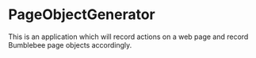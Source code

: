 PageObjectGenerator
===================

This is an application which will record actions on a web page and record Bumblebee page objects accordingly.
